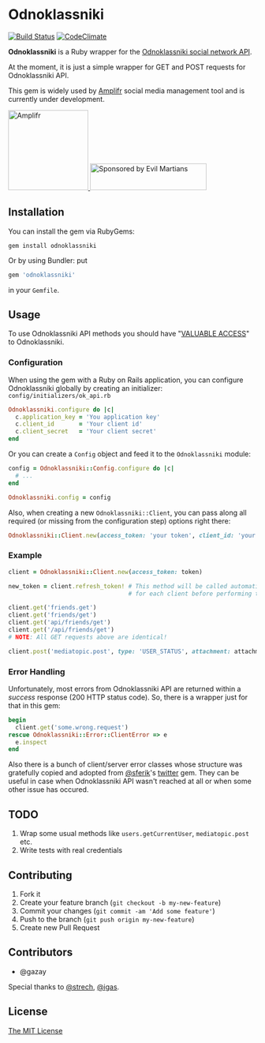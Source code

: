 # Odnoklassniki
[![Build Status](https://travis-ci.org/gazay/odnoklassniki.svg)](http://travis-ci.org/gazay/odnoklassniki) [![CodeClimate](https://d3s6mut3hikguw.cloudfront.net/github/gazay/odnoklassniki/badges/gpa.svg)](https://codeclimate.com/github/gazay/odnoklassniki)

**Odnoklassniki** is a Ruby wrapper for the [Odnoklassniki social network API](http://apiok.ru/).

At the moment, it is just a simple wrapper for GET and POST requests for Odnoklassniki API.

This gem is widely used by [Amplifr](https://amplifr.com/?utm_source=odnoklassniki-gem) social media management tool and is currently under development.

<a href="https://amplifr.com/?utm_source=odnoklassniki-gem">
<img src="https://amplifr.com/logo.png" alt="Amplifr" width="162" height="162">
</a>

<a href="https://evilmartians.com/?utm_source=odnoklassniki-gem">
<img src="https://evilmartians.com/badges/sponsored-by-evil-martians.svg" alt="Sponsored by Evil Martians" width="236" height="54">
</a>

## Installation

You can install the gem via RubyGems:

```
gem install odnoklassniki
```

Or by using Bundler: put

```ruby
gem 'odnoklassniki'
```

in your `Gemfile`.

## Usage

To use Odnoklassniki API methods you should have "[VALUABLE ACCESS](http://apiok.ru/wiki/display/api/Authorization+OAuth+2.0)" to Odnoklassniki.

### Configuration

When using the gem with a Ruby on Rails application, you can configure Odnoklassniki globally by creating an initializer: `config/initializers/ok_api.rb`

```ruby
Odnoklassniki.configure do |c|
  c.application_key = 'You application key'
  c.client_id       = 'Your client id'
  c.client_secret   = 'Your client secret'
end
```

Or you can create a `Config` object and feed it to the `Odnoklassniki` module:

```ruby
config = Odnoklassniki::Config.configure do |c|
  # ...
end

Odnoklassniki.config = config
```

Also, when creating a new `Odnoklassniki::Client`, you can pass along all required (or missing from the configuration step) options right there:

```ruby
Odnoklassniki::Client.new(access_token: 'your token', client_id: 'your client id')
```

### Example

```ruby
client = Odnoklassniki::Client.new(access_token: token)

new_token = client.refresh_token! # This method will be called automatically just once
                                  # for each client before performing the request

client.get('friends.get')
client.get('friends/get')
client.get('api/friends/get')
client.get('/api/friends/get')
# NOTE: All GET requests above are identical!

client.post('mediatopic.post', type: 'USER_STATUS', attachment: attachment)
```

### Error Handling

Unfortunately, most errors from Odnoklassniki API are returned within a _success_ response (200 HTTP status code).
So, there is a wrapper just for that in this gem:

```ruby
begin
  client.get('some.wrong.request')
rescue Odnoklassniki::Error::ClientError => e
  e.inspect
end
```

Also there is a bunch of client/server error classes whose structure was gratefully copied and adopted from
[@sferik](https://github.com/sferik)'s [twitter](https://github.com/sferik/twitter) gem.
They can be useful in case when Odnoklassniki API wasn't reached at all or when some other issue has occured.

## TODO

1. Wrap some usual methods like `users.getCurrentUser`, `mediatopic.post` etc.
2. Write tests with real credentials

## Contributing

1. Fork it
2. Create your feature branch (`git checkout -b my-new-feature`)
3. Commit your changes (`git commit -am 'Add some feature'`)
4. Push to the branch (`git push origin my-new-feature`)
5. Create new Pull Request

## Contributors

* @gazay

Special thanks to [@strech](https://github.com/strech), [@igas](https://github.com/igas).

## License

[The MIT License](https://github.com/gazay/odnoklassniki/blob/master/LICENSE)
